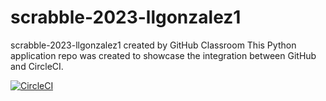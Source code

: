 # scrabble-2023-llgonzalez1
scrabble-2023-llgonzalez1 created by GitHub Classroom
This Python application repo was created to showcase the integration between GitHub and CircleCI.

[![CircleCI](https://circleci.com/gh/NdagiStanley/python_app.svg?style=svg)](https://circleci.com/gh/NdagiStanley/python_app)

